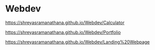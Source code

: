 # Webdev

https://shreyasramanathana.github.io/Webdev/Calculator

https://shreyasramanathana.github.io/Webdev/Portfolio

https://shreyasramanathana.github.io/Webdev/Landing%20Webpage
